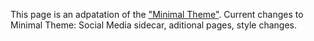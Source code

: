 This page is an adpatation of the ["Minimal Theme"](https://github.com/pages-themes/minimal).
Current changes to Minimal Theme: Social Media sidecar, aditional pages, style changes.
